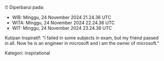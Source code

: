 ⏰ Diperbarui pada:
- WIB: Minggu, 24 November 2024 21.24.36 UTC
- WITA: Minggu, 24 November 2024 22.24.36 UTC
- WIT: Minggu, 24 November 2024 23.24.36 UTC

Kutipan Inspiratif:
"I failed in some subjects in exam, but my friend passed in all. Now he is an engineer in microsoft and i am the owner of microsoft."


Kategori: inspirational

